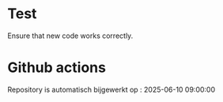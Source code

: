# Test

Ensure that new code works correctly.


# Github actions
Repository is automatisch bijgewerkt op : 2025-06-10 09:00:00
